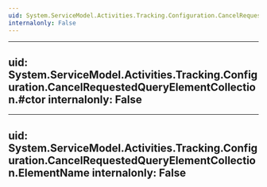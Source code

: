 ```yaml
---
uid: System.ServiceModel.Activities.Tracking.Configuration.CancelRequestedQueryElementCollection
internalonly: False
---
```


---
uid: System.ServiceModel.Activities.Tracking.Configuration.CancelRequestedQueryElementCollection.#ctor
internalonly: False
---

---
uid: System.ServiceModel.Activities.Tracking.Configuration.CancelRequestedQueryElementCollection.ElementName
internalonly: False
---

